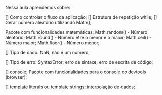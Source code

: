 Nessa aula aprendemos sobre:

[] Como controlar o fluxo da aplicação;
[] Estrutura de repetição while;
[] Gerar número aleatório utilizando Math();

Pacote com funcionalidades matemáticas;
  Math.random() - Número aleatório;
  Math.round() - Número etre o menor e o maior;
  Math.ceil() - Número maior;
  Math.floor() - Número menor;

[] Tipo de dado: NaN;
  não é um número;

[] Tipo de erro: SyntaxError;
  erro de sintaxe; erro de escrita de código;

[] console;
  Pacote com funcionalidades para o console do devtools (browser);

[] template literals ou template strings;
  interpolação de dados;